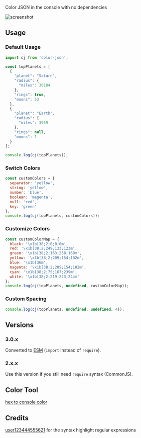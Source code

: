 Color JSON in the console with no dependencies

![screenshot](https://i.imgur.com/175gebf.png)

## Usage
### Default Usage
```js
import cj from 'color-json';

const topPlanets = [
  {
    "planet": "Saturn",
    "radius": {
      "miles": 36184
    },
    "rings": true,
    "moons": 53
  },
  {
    "planet": "Earth",
    "radius": {
      "miles": 3959
    },
    "rings": null,
    "moons": 1
  }
];

console.log(cj(topPlanets));
```
### Switch Colors
```js
const customColors = {
  separator: 'yellow',
  string: 'yellow',
  number: 'blue',
  boolean: 'magenta',
  null: 'red',
  key: 'green'
};
console.log(cj(topPlanets, customColors));
```
### Customize Colors
```js
const customColorMap = {
  black: '\x1b[38;2;0;0;0m',
  red: '\x1b[38;2;249;133;123m',
  green: '\x1b[38;2;163;238;160m',
  yellow: '\x1b[38;2;209;154;102m',
  blue: '\x1b[36m',
  magenta: '\x1b[38;2;209;154;102m',
  cyan: '\x1b[38;2;75;167;239m',
  white: '\x1b[38;2;219;223;244m'
};
console.log(cj(topPlanets, undefined, customColorMap));
```

### Custom Spacing
```js
console.log(cj(topPlanets, undefined, undefined, 4));
```

## Versions
### 3.0.x
Converted to [ESM](https://github.com/sindresorhus/meta/discussions/15) (`import` instead of `require`).
### 2.x.x 
Use this version if you still need `require` syntax (CommonJS).

## Color Tool
[hex to console color](https://codepen.io/zvakanaka/pen/MVWGJG)

## Credits
[user123444555621](https://stackoverflow.com/a/7220510/4151489) for the syntax highlight regular expressions  

